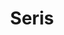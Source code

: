 ---
layout: project
order: 2
title: Seris
desc: Personalized medical assistant designed to help patients easily find doctors and specialists that they'll love. 
type: Client Work
language: "HTML/CSS"
main_image_url: "/assets/images/client-work/seris.png"
---